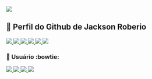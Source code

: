 <a href="https://jacksonroberio.com.br" target="_blank">
  <img src="https://visitor-badge.laobi.icu/badge?page_id=jackson-roberio.jackson-roberio" />
</a>

## :small_orange_diamond: Perfil do Github de Jackson Roberio

<div>
  <a href="https://jacksonroberio.com.br" target="_blank">
    <img src="https://img.shields.io/badge/website-000000?style=for-the-badge&logo=About.me&logoColor=white" />
  </a>
  
  <a href="https://www.linkedin.com/in/jackson-roberio" target="_blank">
    <img src="https://img.shields.io/badge/LinkedIn-0077B5?style=for-the-badge&logo=linkedin&logoColor=white" />
  </a>

  <a href="https://play.google.com/store/apps/developer?id=Jackson+Roberio+Silva+dos+Santos" target="_blank">
    <img src="https://img.shields.io/badge/Google_Play-414141?style=for-the-badge&logo=google-play&logoColor=white" />
  </a>

  <a href="https://twitter.com/JacksonRoberio" target="_blank">
    <img src="https://img.shields.io/badge/Twitter-1DA1F2?style=for-the-badge&logo=twitter&logoColor=white" />
  </a>

  <a href="https://stackoverflow.com/users/11689865/jackson-roberio" target="_blank">
    <img src="https://img.shields.io/badge/Stack_Overflow-FE7A16?style=for-the-badge&logo=stack-overflow&logoColor=white" />
  </a>

  <a href="https://br.pinterest.com/jackson_roberio" target="_blank">
    <img src="https://img.shields.io/badge/Pinterest-%23E60023.svg?&style=for-the-badge&logo=Pinterest&logoColor=white" />
  </a>
</div>

### :small_orange_diamond: Usuário :bowtie:

<div>
  <a href="https://github.com/jackson-roberio">
    <img src="https://img.shields.io/badge/Windows-0078D6?style=for-the-badge&logo=windows&logoColor=white" />
    <img src="https://img.shields.io/badge/Eclipse-2C2255?style=for-the-badge&logo=eclipse&logoColor=white" />
    <img src="https://img.shields.io/badge/Notepad++-98E59A.svg?style=for-the-badge&logo=notepad%2B%2B&logoColor=black" />
    <img src="https://img.shields.io/badge/Android_Studio-3DDC84?style=for-the-badge&logo=android-studio&logoColor=white" />
  </a>
</div>